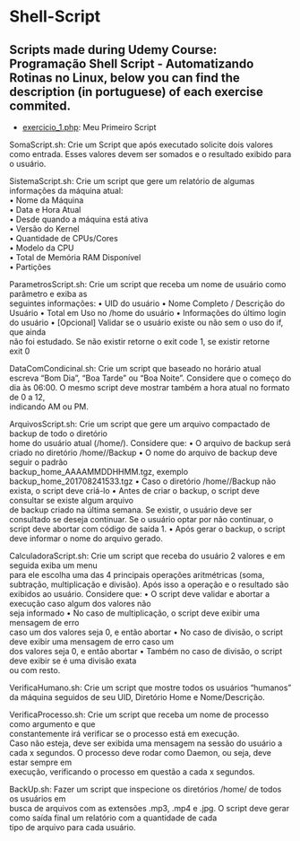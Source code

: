 # Shell-Script
## Scripts made during Udemy Course: Programação Shell Script - Automatizando Rotinas no Linux, below you can find the description (in portuguese) of each exercise commited.

- <a href="https://github.com/yasmindevegili/Shell-Script/blob/main/MeuPrimeiroScript.sh">exercicio_1.php</a>: Meu Primeiro Script 

SomaScript.sh: Crie um Script que após executado solicite dois valores como entrada. Esses valores devem ser somados e o resultado exibido para o usuário. 

SistemaScript.sh: Crie um script que gere um relatório de algumas informações da máquina atual:  
• Nome da Máquina  
• Data e Hora Atual  
• Desde quando a máquina está ativa  
• Versão do Kernel  
• Quantidade de CPUs/Cores  
• Modelo da CPU  
• Total de Memória RAM Disponível  
• Partições 

ParametrosScript.sh: Crie um script que receba um nome de usuário como parâmetro e exiba as  
seguintes informações: 
• UID do usuário 
• Nome Completo / Descrição do Usuário 
• Total em Uso no /home do usuário 
• Informações do último login do usuário 
• [Opcional] Validar se o usuário existe ou não sem o uso do if, que ainda  
não foi estudado. Se não existir retorne o exit code 1, se existir retorne  
exit 0  

DataComCondicinal.sh: Crie um script que baseado no horário atual escreva “Bom Dia”, “Boa Tarde” ou 
“Boa Noite”. Considere que o começo do dia às 06:00. 
O mesmo script deve mostrar também a hora atual no formato de 0 a 12,  
indicando AM ou PM. 

ArquivosScript.sh: Crie um script que gere um arquivo compactado de backup de todo o diretório  
home do usuário atual (/home/<usuario>). 
Considere que: 
• O arquivo de backup será criado no diretório /home/<usuario>/Backup 
• O nome do arquivo de backup deve seguir o padrão  
backup_home_AAAAMMDDHHMM.tgz, exemplo  
backup_home_201708241533.tgz 
• Caso o diretório /home/<usuario>/Backup não exista, o script deve criá-lo 
• Antes de criar o backup, o script deve consultar se existe algum arquivo  
de backup criado na última semana. Se existir, o usuário deve ser  
consultado se deseja continuar. Se o usuário optar por não continuar, o  
script deve abortar com código de saída 1. 
• Após gerar o backup, o script deve informar o nome do arquivo gerado.

CalculadoraScript.sh: Crie um script que receba do usuário 2 valores e em seguida exiba um menu  
para ele escolha uma das 4 principais operações aritmétricas (soma,  
subtração, multiplicação e divisão). Após isso a operação e o resultado são  
exibidos ao usuário. 
Considere que: 
• O script deve validar e abortar a execução caso algum dos valores não  
seja informado 
• No caso de multiplicação, o script deve exibir uma mensagem de erro  
caso um dos valores seja 0, e então abortar 
• No caso de divisão, o script deve exibir uma mensagem de erro caso um  
dos valores seja 0, e então abortar 
• Também no caso de divisão, o script deve exibir se é uma divisão exata  
ou com resto. 

VerificaHumano.sh: Crie um script que mostre todos os usuários “humanos” da máquina seguidos de seu UID, Diretório Home e Nome/Descrição. 
 
VerificaProcesso.sh: Crie um script que receba um nome de processo como argumento e que  
constantemente irá verificar se o processo está em execução.  
Caso não esteja, deve ser exibida uma mensagem na sessão do usuário a cada 
x segundos. 
O processo deve rodar como Daemon, ou seja, deve estar sempre em  
execução, verificando o processo em questão a cada x segundos. 

BackUp.sh: Fazer um script que inspecione os diretórios /home/ de todos os usuários em  
busca de arquivos com as extensões .mp3, .mp4 e .jpg. 
O script deve gerar como saída final um relatório com a quantidade de cada  
tipo de arquivo para cada usuário. 
 
